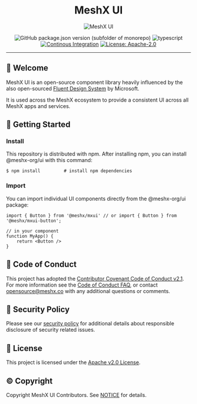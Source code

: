 <!--
parent:
  order: false
-->

<div align="center">
  <h1>MeshX UI</h1>
</div>

<!-- Header -->
<p align="center">
    <img src="./docs/images/meshx-ui-header.png" alt="MeshX UI">
</p>

<!-- Badges -->

<div align="center">

![GitHub package.json version (subfolder of monorepo)](https://img.shields.io/github/package-json/v/meshx-org/meshx-ui?filename=packages%2Fmxui%2Fpackage.json&label=%40meshx-org%2Fmxui)
![typescript](https://badgen.net/badge/icon/typescript?icon=typescript&label)
[![Continous Integration](https://github.com/meshx-org/meshx-ui/actions/workflows/ci.yaml/badge.svg?branch=main&event=push)](https://github.com/meshx-org/meshx-ui/actions/workflows/ci.yaml)
[![License: Apache-2.0](https://img.shields.io/github/license/meshx-org/sidetree-sdk)](https://opensource.org/licenses/Apache-2.0)

</div>

---

## 👋 Welcome

MeshX UI is an open-source component library heavily influenced by the also open-sourced [Fluent Design System](https://www.microsoft.com/design/fluent) by Microsoft.

It is used across the MeshX ecosystem to provide a consistent UI across all MeshX apps and services.

## 🌱 Getting Started

### Install

This repository is distributed with npm. After installing npm, you can install @meshx-org/ui with this command:

```
$ npm install         # install npm dependencies
```

### Import

You can import individual UI components directly from the @meshx-org/ui package:

```tsx
import { Button } from '@meshx/mxui' // or import { Button } from '@meshx/mxui-button';

// in your component
function MyApp() {
    return <Button />
}
```

## 📙 Code of Conduct

This project has adopted the [Contributor Covenant Code of Conduct v2.1](CODE_OF_CONDUCT.md). For more information see the [Code of Conduct FAQ](https://www.contributor-covenant.org/faq), or contact [opensource@meshx.co](mailto:opensource@meshx.co) with any additional questions or comments.

## 👮 Security Policy

Please see our [security policy](./SECURITY.md) for additional details about responsible disclosure of security related issues.

## 📜 License

This project is licensed under the [Apache v2.0 License](LICENSE.txt).

## ©️ Copyright

Copyright MeshX UI Contributors. See [NOTICE](NOTICE.txt) for details.
